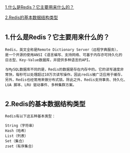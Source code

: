 
<a href="#title1">1.什么是Redis？它主要用来什么的？</a>

<a href="#title2">2.Redis的基本数据结构类型</a>

# <h2 id="title1">1.什么是Redis？它主要用来什么的？</h2>

    Redis，英文全称是Remote Dictionary Server（远程字典服务），
    是一个开源的使用ANSI C语言编写、支持网络、可基于内存亦可持久化的
    日志型、Key-Value数据库，并提供多种语言的API。

    与MySQL数据库不同的是，Redis的数据是存在内存中的。它的读写速度非
    常快，每秒可以处理超过10万次读写操作。因此redis被广泛应用于缓存，
    另外，Redis也经常用来做分布式锁。除此之外，Redis支持事务、持久化、
    LUA 脚本、LRU 驱动事件、多种集群方案。

# <h2 id="title2">2.Redis的基本数据结构类型</h2>

    Redis有以下这五种基本类型：
    
    String（字符串）
    Hash（哈希）
    List（列表）
    Set（集合）
    zset（有序集合）

    
